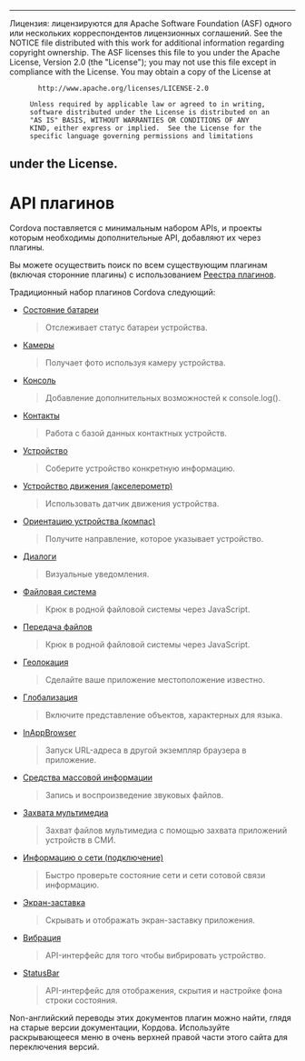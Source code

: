 * * *

Лицензия: лицензируются для Apache Software Foundation (ASF) одного или нескольких корреспондентов лицензионных соглашений. See the NOTICE file distributed with this work for additional information regarding copyright ownership. The ASF licenses this file to you under the Apache License, Version 2.0 (the "License"); you may not use this file except in compliance with the License. You may obtain a copy of the License at

           http://www.apache.org/licenses/LICENSE-2.0
    
         Unless required by applicable law or agreed to in writing,
         software distributed under the License is distributed on an
         "AS IS" BASIS, WITHOUT WARRANTIES OR CONDITIONS OF ANY
         KIND, either express or implied.  See the License for the
         specific language governing permissions and limitations
    

## under the License.

# API плагинов

Cordova поставляется с минимальным набором APIs, и проекты которым необходимы дополнительные API, добавляют их через плагины.

Вы можете осуществить поиск по всем существующим плагинам (включая сторонние плагины) с использованием [Реестра плагинов][1].

 [1]: http://plugins.cordova.io/

Традиционный набор плагинов Cordova следующий:

*   [Состояние батареи][2]
    
    > Отслеживает статус батареи устройства.

*   [Камеры][3]
    
    > Получает фото используя камеру устройства.

*   [Консоль][4]
    
    > Добавление дополнительных возможностей к console.log().

*   [Контакты][5]
    
    > Работа с базой данных контактных устройств.

*   [Устройство][6]
    
    > Соберите устройство конкретную информацию.

*   [Устройство движения (акселерометр)][7]
    
    > Использовать датчик движения устройства.

*   [Ориентацию устройства (компас)][8]
    
    > Получите направление, которое указывает устройство.

*   [Диалоги][9]
    
    > Визуальные уведомления.

*   [Файловая система][10]
    
    > Крюк в родной файловой системы через JavaScript.

*   [Передача файлов][11]
    
    > Крюк в родной файловой системы через JavaScript.

*   [Геолокация][12]
    
    > Сделайте ваше приложение местоположение известно.

*   [Глобализация][13]
    
    > Включите представление объектов, характерных для языка.

*   [InAppBrowser][14]
    
    > Запуск URL-адреса в другой экземпляр браузера в приложение.

*   [Средства массовой информации][15]
    
    > Запись и воспроизведение звуковых файлов.

*   [Захвата мультимедиа][16]
    
    > Захват файлов мультимедиа с помощью захвата приложений устройств в СМИ.

*   [Информацию о сети (подключение)][17]
    
    > Быстро проверьте состояние сети и сети сотовой связи информацию.

*   [Экран-заставка][18]
    
    > Скрывать и отображать экран-заставку приложения.

*   [Вибрация][19]
    
    > API-интерфейс для того чтобы вибрировать устройство.

*   [StatusBar][20]
    
    > API-интерфейс для отображения, скрытия и настройке фона строки состояния.

 [2]: http://plugins.cordova.io/#/package/org.apache.cordova.battery-status
 [3]: http://plugins.cordova.io/#/package/org.apache.cordova.camera
 [4]: http://plugins.cordova.io/#/package/org.apache.cordova.console
 [5]: http://plugins.cordova.io/#/package/org.apache.cordova.contacts
 [6]: http://plugins.cordova.io/#/package/org.apache.cordova.device
 [7]: http://plugins.cordova.io/#/package/org.apache.cordova.device-motion
 [8]: http://plugins.cordova.io/#/package/org.apache.cordova.device-orientation
 [9]: http://plugins.cordova.io/#/package/org.apache.cordova.dialogs
 [10]: http://plugins.cordova.io/#/package/org.apache.cordova.file
 [11]: http://plugins.cordova.io/#/package/org.apache.cordova.file-transfer
 [12]: http://plugins.cordova.io/#/package/org.apache.cordova.geolocation
 [13]: http://plugins.cordova.io/#/package/org.apache.globalization
 [14]: http://plugins.cordova.io/#/package/org.apache.cordova.inappbrowser
 [15]: http://plugins.cordova.io/#/package/org.apache.cordova.media
 [16]: http://plugins.cordova.io/#/package/org.apache.cordova.media-capture
 [17]: http://plugins.cordova.io/#/package/org.apache.cordova.network-information
 [18]: http://plugins.cordova.io/#/package/org.apache.cordova.splashscreen
 [19]: http://plugins.cordova.io/#/package/org.apache.cordova.vibration
 [20]: https://github.com/apache/cordova-plugin-statusbar/blob/master/doc/index.md

Non-английский переводы этих документов плагин можно найти, глядя на старые версии документации, Кордова. Используйте раскрывающееся меню в очень верхней правой части этого сайта для переключения версий.